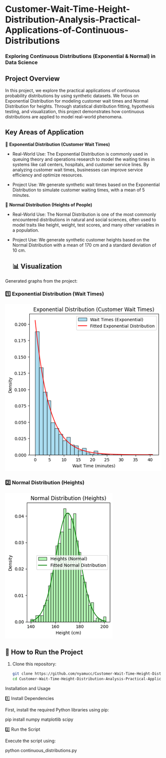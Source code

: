 # Customer-Wait-Time-Height-Distribution-Analysis-Practical-Applications-of-Continuous-Distributions
### Exploring Continuous Distributions (Exponential & Normal) in Data Science

## Project Overview
In this project, we explore the practical applications of continuous probability distributions by using synthetic datasets. 
We focus on Exponential Distribution for modeling customer wait times and Normal Distribution for heights. Through statistical 
distribution fitting, hypothesis testing, and visualization, this project demonstrates how continuous distributions are applied 
to model real-world phenomena.

## Key Areas of Application
📌 **Exponential Distribution (Customer Wait Times)**

- Real-World Use: The Exponential Distribution is commonly used in queuing theory and operations research to model the waiting times in systems like call centers, hospitals, and customer service lines. By analyzing customer wait times, businesses can improve service efficiency and optimize resources.

- Project Use: We generate synthetic wait times based on the Exponential Distribution to simulate customer waiting times, with a mean of 5 minutes.

📌 **Normal Distribution (Heights of People)**

- Real-World Use: The Normal Distribution is one of the most commonly encountered distributions in natural and social sciences, often used to model traits like height, weight, test scores, and many other variables in a population.

- Project Use: We generate synthetic customer heights based on the Normal Distribution with a mean of 170 cm and a standard deviation of 10 cm.

  ## 📊 Visualization
Generated graphs from the project:

### **1️⃣ Exponential Distribution (Wait Times)**
![Exponential Distribution](https://github.com/nyamucc/Customer-Wait-Time-Height-Distribution-Analysis-Practical-Applications-of-Continuous-Distributions/blob/main/exponential.png)

### **2️⃣ Normal Distribution (Heights)**
![Normal Distribution](https://github.com/nyamucc/Customer-Wait-Time-Height-Distribution-Analysis-Practical-Applications-of-Continuous-Distributions/blob/main/normal.png)


## 🚀 How to Run the Project

1. Clone this repository:
   ```bash
   git clone https://github.com/nyamucc/Customer-Wait-Time-Height-Distribution-Analysis-Practical-Applications-of-Continuous-Distributions.git
   cd Customer-Wait-Time-Height-Distribution-Analysis-Practical-Applications-of-Continuous-Distributions

 Installation and Usage

1️⃣ Install Dependencies

First, install the required Python libraries using pip:

pip install numpy matplotlib scipy

2️⃣ Run the Script

Execute the script using:

python continuous_distributions.py




